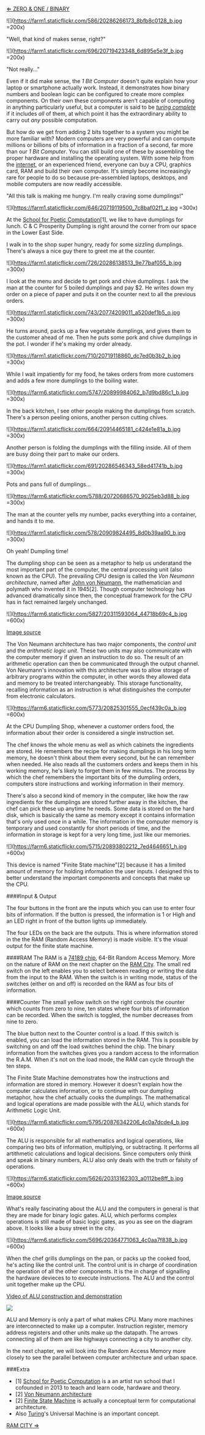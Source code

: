 [⇐ ZERO & ONE / BINARY](https://github.com/tchoi8/handmadecomputer/blob/master/Binary/readme.md)

![](https://farm1.staticflickr.com/586/20286266173_8bfb8c0128_b.jpg =200x)

"Well, that kind of makes sense, right?" 


![](https://farm1.staticflickr.com/696/20719423348_6d895e5e3f_b.jpg =200x)

"Not really..." 

Even if it did make sense, the *1 Bit Computer* doesn't quite explain how your laptop or smartphone actually work.  Instead, it demonstrates how binary numbers and boolean logic can be configured to create more complex components. On their own these components aren't capable of computing in anything particularly useful, but a computer is said to be [*turing complete*](https://en.wikipedia.org/wiki/Turing_completeness) if it includes *all* of them, at which point it has the extraordinary ability to carry out *any* possible computation.

But how do we get from adding 2 bits together to a system you might be more familiar with? Modern computers are very powerful and can compute millions or billions of bits of information in a fraction of a second, far more than our *1 Bit Computer*. You can still build one of these by assembling the proper hardware and installing the operating system. With some help from the [internet](https://pcpartpicker.com/), or an experienced friend, everyone can buy a CPU, graphics card, RAM and build their own computer. It's simply become increasingly rare for people to do so because pre-assembled laptops, desktops, and mobile computers are now readily accessible. 

 
"All this talk is making me hungry. I'm really craving some dumplings!"

![](https://farm1.staticflickr.com/646/20719119500_7c8baf02f1_z.jpg =300x)

At the [School for Poetic Computation](http://sfpc.io/)[1], we like to have dumplings for lunch. C & C Prosperity Dumpling is right around the corner from our space in the Lower East Side.  

 

I walk in to the shop super hungry, ready for some sizzling dumplings. There's always a nice guy there to greet me at the counter. 

![](https://farm1.staticflickr.com/726/20286138513_9e77baf055_b.jpg =300x)

I look at the menu and decide to get pork and chive dumplings. I ask the man at the counter for 5 boiled dumplings and pay $2. He writes down my order on a piece of paper and puts it on the counter next to all the previous orders.  
 
![](https://farm1.staticflickr.com/743/20774209011_a520def1b5_o.jpg =300x)
 

He turns around, packs up a few vegetable dumplings, and gives them to the customer ahead of me. Then he puts some pork and chive dumplings in the pot. I wonder if he's making my order already. 

![](https://farm1.staticflickr.com/710/20719118860_dc7ed0b3b2_b.jpg =300x)


While I wait impatiently for my food, he takes orders from more customers and adds a few more dumplings to the boiling water. 
 
![](https://farm6.staticflickr.com/5747/20899984062_b7d9bd86c1_b.jpg =300x)
 
In the back kitchen, I see other people making the dumplings from scratch. There's a person peeling onions, another person cutting chives.
 

![](https://farm1.staticflickr.com/664/20914465181_c424e1e81a_b.jpg =300x)

Another person is folding the dumplings with the filling inside. All of them are busy doing their part to make our orders.

 
![](https://farm1.staticflickr.com/691/20286546343_58ed41741b_b.jpg =300x)

Pots and pans full of dumplings...

 
 
 ![](https://farm6.staticflickr.com/5788/20720686570_9025eb3d88_b.jpg =300x)
 
The man at the counter yells my number, packs everything into a container, and hands it to me. 


 ![](https://farm1.staticflickr.com/578/20909824495_8d0b39aa90_b.jpg =300x)
 
 Oh yeah! Dumpling time! 


The dumpling shop can be seen as a metaphor to help us underatand the most important part of the computer, the central processing unit (also known as the CPU). The prevailing CPU design is called the *Von Neumann architecture*, named after [John von Neumann](https://en.wikipedia.org/wiki/John_von_Neumann), the mathematician and polymath who invented it in 1945[2]. Though computer technology has advanced dramatically since then, the conceptual framework for the CPU has in fact remained largely unchanged.



![](https://farm6.staticflickr.com/5827/20311593064_44718b69c4_b.jpg =600x)

[Image source](https://en.wikipedia.org/wiki/Von_Neumann_architecture#/media/File:Von_Neumann_Architecture.svg)



The Von Neumann architecture has two major components, the *control unit* and the *arithmetic logic unit*. These two units may also communicate with the computer memory if given an instruction to do so. The result of an arithmetic operation can then be communicated through the output channel. Von Neumann's innovation with this architecture was to allow storage of arbitrary programs within the computer, in other words they allowed data and memory to be treated interchangeably. This storage functionality, recalling information as an instruction is what distinguishes the computer from electronic calculators. 






![](https://farm6.staticflickr.com/5773/20825301555_0ecf439c0a_b.jpg =600x)




At the CPU Dumpling Shop, whenever a customer orders food, the information about their order is considered a single instruction set.  

The chef knows the whole menu as well as which cabinets the ingredients are stored. He remembers the recipe for making dumplings in his long term memory, he doesn't think about them every second, but he can remember when needed. He also reads all the customers orders and keeps them in his working memory, he's likely to forget them in few minutes. The process by which the chef remembers the important bits of the dumpling orders, computers store instructions and working information in their memory.   

There's also a second kind of memory in the computer, like how the raw ingredients for the dumplings are stored further away in the kitchen, the chef can pick these up anytime he needs. Some data is stored on the hard disk, which is basically the same as memory except it contains information that's only used once in a while. The information in the computer memory is temporary and used constantly for short periods of time, and the information in storage is kept for a very long time, just like our memories.   

![](https://farm6.staticflickr.com/5715/20893802212_7ed4646651_h.jpg =600x)

This device is named "Finite State machine"[2] because it has a limited amount of memory for holding information the user inputs. I designed this to better understand the important components and concepts that make up the CPU. 

####Input & Output

The four buttons in the front are the inputs which you can use to enter four bits of information. If the button is pressed, the information is 1 or High and an LED right in front of the button lights up immediately.


The four LEDs on the back are the outputs. This is where information stored in the the RAM (Random Access Memory) is made visible. It's the visual output for the finite state machine.  

####RAM 
The RAM is a [74189 chip](http://pdf.datasheetcatalog.com/datasheet/fairchild/74F189.pdf), 64-Bit Random Access Memory. More on the nature of RAM on the next chapter on the [RAM City](https://github.com/tchoi8/handmadecomputer/tree/master/RAMcity). 
The small red switch on the left enables you to select between reading or writing the data from the input to the RAM. When the switch is in writing mode, status of the switches (either on and off) is recorded on the RAM as four bits of information. 

 
  
####Counter
The small yellow switch on the right controls the counter which counts from zero to nine, ten states where four bits of information can be recorded. When the switch is toggled, the number decreases from nine to zero. 
 
The blue button next to the Counter control is a load. If this switch is enabled, you can load the information stored in the RAM. This is possible by switching on and off the load switches behind the chip. The binary information from the switches gives you a random access to the information the R.A.M. When it's not on the load mode, the RAM can cycle through the ten steps. 

 
The Finite State Machine demonstrates how the instructions and information are stored in memory. However it doesn't explain how the computer calculates information, or to continue with our dumpling metaphor, how the chef actually cooks the dumplings. The mathematical and logical operations are made possible with the ALU, which stands for Arithmetic Logic Unit. 

![](https://farm6.staticflickr.com/5795/20876342206_4c0a7dcde4_b.jpg =600x)
 
The ALU is responsible for all mathematics and logical operations, like comparing two bits of information, multiplying, or subtracting. It performs all artithmetic calculations and logical decisions. Since computers only think and speak in binary numbers, ALU also only deals with the truth or falsity of operations.  

![](https://farm6.staticflickr.com/5626/20313162303_a0112be8ff_b.jpg =600x)

[Image source](https://commons.wikimedia.org/wiki/File:74181aluschematic.png) 

 

What's really fascinating about the ALU and the computers in general is that they are made for binary logic gates. ALU, which performs complex operations is still made of basic logic gates, as you as see on the diagram above. It looks like a busy street in the city. 

![](https://farm6.staticflickr.com/5696/20364771063_4c0aa7f838_b.jpg =600x)

When the chef grills dumplings on the pan, or packs up the cooked food, he's acting like the control unit. The control unit is in charge of coordination the operation of all the other components. It is the in charge of signalling the hardware devieces to to execute instructions. The ALU and the control unit together make up the CPU. 

[Video of ALU construction and demonstration](https://vimeo.com/136831074)


![](https://farm6.staticflickr.com/5636/20666499401_13440b1738_z.jpg)

ALU and Memory is only a part of what makes CPU. Many more machines are interconnected to make up a computer. Instruction register, memory address registers and other units make up the datapath.  The arrows connecting all of them are like highways connecting a city to another city. 

In the next chapter, we will look into the Random Access Memory more closely to see the parallel between computer architecture and urban space. 

###Extra 

- [1] [School for Poetic Computation](http://sfpc.io) is a an artist run school that I cofounded in 2013 to teach and learn code, hardware and theory.  
- [2] [Von Neumann architecture](https://en.wikipedia.org/wiki/Von_Neumann_architecture)
- [2] [Finite State Machine](https://github.com/tchoi8/handmadecomputer/tree/master/FSM) is actually a conceptual term for computational architecture.    
- Also [Turing](https://github.com/tchoi8/handmadecomputer/tree/master/Turing)'s Universal Machine is an important concept. 
 
[RAM CITY ⇒](https://github.com/tchoi8/handmadecomputer/blob/master/RAMcity/readme.md)
